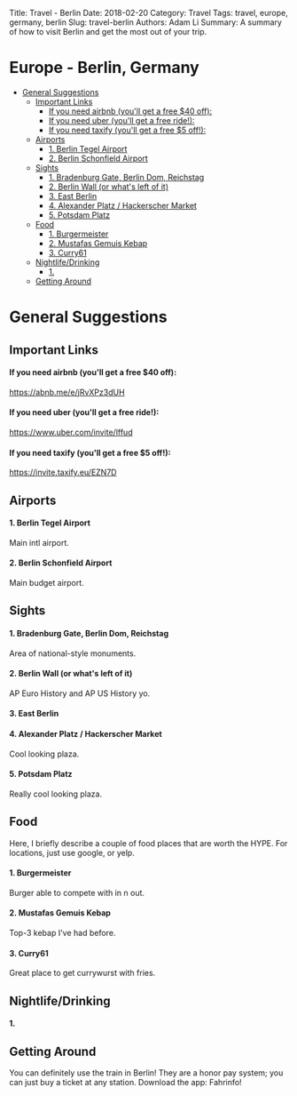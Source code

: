 Title: Travel - Berlin
Date: 2018-02-20
Category: Travel
Tags: travel, europe, germany, berlin
Slug: travel-berlin
Authors: Adam Li
Summary: A summary of how to visit Berlin and get the most out of your trip.

# Europe - Berlin, Germany
<!-- MarkdownTOC autolink="true" -->

- [General Suggestions](#general-suggestions)
    - [Important Links](#important-links)
        - [If you need airbnb \(you'll get a free $40 off\):](#if-you-need-airbnb-youll-get-a-free-%2440-off)
        - [If you need uber \(you'll get a free ride!\):](#if-you-need-uber-youll-get-a-free-ride)
        - [If you need taxify \(you'll get a free $5 off!\):](#if-you-need-taxify-youll-get-a-free-%245-off)
    - [Airports](#airports)
        - [1. Berlin Tegel Airport](#1-berlin-tegel-airport)
        - [2. Berlin Schonfield Airport](#2-berlin-schonfield-airport)
    - [Sights](#sights)
        - [1. Bradenburg Gate, Berlin Dom, Reichstag](#1-bradenburg-gate-berlin-dom-reichstag)
        - [2. Berlin Wall \(or what's left of it\)](#2-berlin-wall-or-whats-left-of-it)
        - [3. East Berlin](#3-east-berlin)
        - [4. Alexander Platz / Hackerscher Market](#4-alexander-platz--hackerscher-market)
        - [5. Potsdam Platz](#5-potsdam-platz)
    - [Food](#food)
        - [1. Burgermeister](#1-burgermeister)
        - [2. Mustafas Gemuis Kebap](#2-mustafas-gemuis-kebap)
        - [3. Curry61](#3-curry61)
    - [Nightlife/Drinking](#nightlifedrinking)
        - [1.](#1)
    - [Getting Around](#getting-around)

<!-- /MarkdownTOC -->

# General Suggestions

## Important Links
#### If you need airbnb (you'll get a free $40 off):
<a href="https://abnb.me/e/jRvXPz3dUH">https://abnb.me/e/jRvXPz3dUH</a>
#### If you need uber (you'll get a free ride!):
<a href="https://www.uber.com/invite/lffud">https://www.uber.com/invite/lffud</a>
#### If you need taxify (you'll get a free $5 off!):
<a href="https://invite.taxify.eu/EZN7D">https://invite.taxify.eu/EZN7D</a>

## Airports
#### 1. Berlin Tegel Airport 
Main intl airport.

#### 2. Berlin Schonfield Airport
Main budget airport.

## Sights
#### 1. Bradenburg Gate, Berlin Dom, Reichstag
Area of national-style monuments.

#### 2. Berlin Wall (or what's left of it)
AP Euro History and AP US History yo.

#### 3. East Berlin

#### 4. Alexander Platz / Hackerscher Market
Cool looking plaza.

#### 5. Potsdam Platz
Really cool looking plaza.

## Food
Here, I briefly describe a couple of food places that are worth the HYPE. For locations, just use google, or yelp.

#### 1. Burgermeister
Burger able to compete with in n out. 

#### 2. Mustafas Gemuis Kebap
Top-3 kebap I've had before.

#### 3. Curry61
Great place to get currywurst with fries.


## Nightlife/Drinking
#### 1. 


## Getting Around
You can definitely use the train in Berlin! They are a honor pay system; you can just buy a ticket at any station. Download the app: Fahrinfo!
